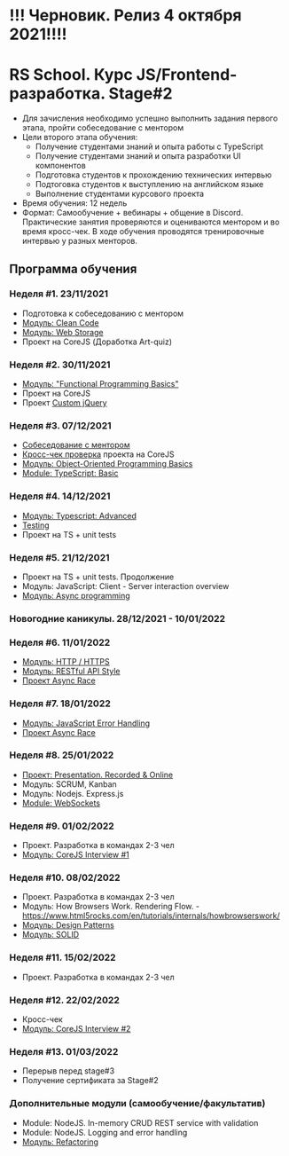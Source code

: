 # !!! Черновик. Релиз 4 октября 2021!!!!
# RS School. Курс JS/Frontend-разработка. Stage#2
- Для зачисления необходимо успешно выполнить задания первого этапа, пройти собеседование с ментором
- Цели второго этапа обучения:
    - Получение студентами знаний и опыта работы с TypeScript
    - Получение студентами знаний и опыта разработки UI компонентов
    - Подготовка студентов к прохождению технических интервью
    - Подтоговка студентов к выступлению на английском языке
    - Выполнение студентами курсового проекта
- Время обучения: 12 недель
- Формат: Cамообучение + вебинары + общение в Discord. Практические занятия проверяются и оцениваются ментором и во время кросс-чек. В ходе обучения проводятся тренировочные интервью у разных менторов.

## Программа обучения
### Неделя #1. 23/11/2021
- Подготовка к собеседованию с ментором
- [Модуль: Clean Code](modules/clean-code/)
- [Модуль: Web Storage](modules/web-storage/)
- Проект на СoreJS (Доработка Art-quiz)

### Неделя #2. 30/11/2021
- [Модуль: "Functional Programming Basics"](modules/fp-basics/)
- Проект на СoreJS
- Проект [Custom jQuery](https://github.com/rolling-scopes-school/dimablr-JSFE2021Q1/tree/RS-School/custom-jquery)

### Неделя #3. 07/12/2021
- [Собеседование с ментором](modules/technical-screening.md)
- [Кросс-чек проверка](https://docs.rs.school/#/cross-check-flow) проекта на СoreJS
- [Модуль: Object-Oriented Programming Basics](modules/oop-basics/)
- [Module: TypeScript: Basic](modules/typescript-basic/)

### Неделя #4. 14/12/2021
- [Модуль: Typescript: Advanced](modules/typescript-advanced/)
- [Testing](modules/testing/)
- Проект на TS + unit tests

### Неделя #5. 21/12/2021
- Проект на TS + unit tests. Продолжение 
- Модуль: JavaScript: Client - Server interaction overview
- [Модуль: Async programming](modules/async/)

### Новогодние каникулы. 28/12/2021 - 10/01/2022

### Неделя #6. 11/01/2022 
- [Модуль: HTTP / HTTPS](modules/http/)
- [Модуль: RESTful API Style](modules/restful-api/)
- [Проект Async Race](https://github.com/rolling-scopes-school/tasks/blob/master/tasks/async-race.md)

### Неделя #7. 18/01/2022 
- [Модуль: JavaScript Error Handling](modules/error-handling/)
- [Проект Async Race](https://github.com/rolling-scopes-school/tasks/blob/master/tasks/async-race.md)

### Неделя #8. 25/01/2022
- [Проект: Presentation. Recorded & Online](modules/presentation)
- Модуль: SCRUM, Kanban
- Модуль: Nodejs. Express.js
- [Module: WebSockets](modules/websockets/)

### Неделя #9. 01/02/2022
- Проект. Разработка в командах 2-3 чел 
- [Модуль: CoreJS Interview #1](https://github.com/rolling-scopes-school/tasks/blob/master/tasks/interview-corejs.md)

### Неделя #10. 08/02/2022
- Проект. Разработка в командах 2-3 чел 
- Модуль: How Browsers Work. Rendering Flow.
      - https://www.html5rocks.com/en/tutorials/internals/howbrowserswork/
- [Модуль: Design Patterns](modules/design-patterns/)
- [Модуль: SOLID](modules/solid/)

### Неделя #11. 15/02/2022
- Проект. Разработка в командах 2-3 чел 

### Неделя #12. 22/02/2022
- Кросс-чек 
- [Модуль: CoreJS Interview #2](https://github.com/rolling-scopes-school/tasks/blob/master/tasks/interview-corejs.md)

### Неделя #13. 01/03/2022 
- Перерыв перед stage#3
- Получение сертификата за Stage#2

### Дополнительные модули (самообучение/факультатив)
- Module: NodeJS. In-memory CRUD REST service with validation
- Module: NodeJS. Logging and error handling
- [Модуль: Refactoring](modules/refactoring/)


      





